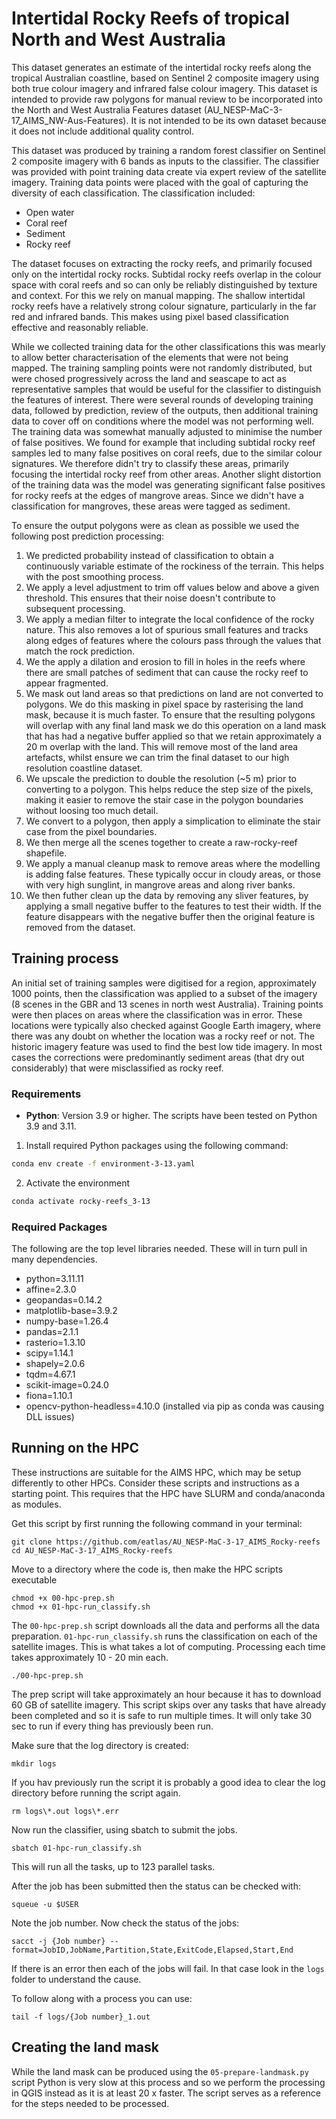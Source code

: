 # Intertidal Rocky Reefs of tropical North and West Australia

This dataset generates an estimate of the intertidal rocky reefs along the tropical Australian coastline, based on Sentinel 2 composite imagery using both true colour imagery and infrared false colour imagery. This dataset
is intended to provide raw polygons for manual review to be incorporated into the North and West Australia Features dataset (AU_NESP-MaC-3-17_AIMS_NW-Aus-Features). It is not intended to be its own dataset because it does not include additional quality control.

This dataset was produced by training a random forest classifier on Sentinel 2 composite imagery with 6 bands as inputs to the classifier. The classifier was provided with point training data create via expert review of the satellite imagery. Training data points were placed with the goal of capturing the diversity of each classification.
The classification included:
- Open water
- Coral reef
- Sediment
- Rocky reef

The dataset focuses on extracting the rocky reefs, and primarily focused only on the intertidal rocky rocks. Subtidal rocky reefs overlap in the colour space with coral reefs and so can only be reliably distinguished by texture and context. For this we rely on manual mapping. The shallow intertidal rocky reefs have a relatively strong colour signature, particularly in the far red and infrared bands. This makes using pixel based classification effective and reasonably reliable.

While we collected training data for the other classifications this was mearly to allow better characterisation of the elements that were not being mapped. The training sampling points were not randomly distributed, but were chosed progressively across the land and seascape to act as representative samples that would be useful for the classifier to distinguish the features of interest. There were several rounds of developing training data, followed by prediction, review of the outputs, then additional training data to cover off on conditions where the model was not performing well. The training data was somewhat manually adjusted to minimise the number of false positives. We found for example that including subtidal rocky reef samples led to many false positives on coral reefs, due to the similar colour signatures. We therefore didn't try to classify these areas, primarily focusing the intertidal rocky reef from other areas. Another slight distortion of the training data was the model was generating significant false positives for rocky reefs at the edges of mangrove areas. Since we didn't have a classification for mangroves, these areas were tagged as sediment.

To ensure the output polygons were as clean as possible we used the following post prediction processing:
1. We predicted probability instead of classification to obtain a continuously variable estimate of the rockiness of the terrain. This helps with the post smoothing process.
2. We apply a level adjustment to trim off values below and above a given threshold. This ensures that their noise doesn't contribute to subsequent processing.
3. We apply a median filter to integrate the local confidence of the rocky nature. This also removes a lot of spurious small features and tracks along edges of features where the colours pass through the values that match the rock prediction. 
4. We the apply a dilation and erosion to fill in holes in the reefs where there are small patches of sediment that can cause the rocky reef to appear fragmented.
5. We mask out land areas so that predictions on land are not converted to polygons. We do this masking in pixel space by rasterising the land mask, because it is much faster. To ensure that the resulting polygons will overlap with any final land mask we do this operation on a land mask that has had a negative buffer applied so that we retain approximately a 20 m overlap with the land. This will remove most of the land area artefacts, whilst ensure we can trim the final dataset to our high resolution coastline dataset.
6. We upscale the prediction to double the resolution (~5 m) prior to converting to a polygon. This helps reduce the step size of the pixels, making it easier to remove the stair case in the polygon boundaries
without loosing too much detail.
7. We convert to a polygon, then apply a simplication to eliminate the stair case from the pixel boundaries.
8. We then merge all the scenes together to create a raw-rocky-reef shapefile.
9. We apply a manual cleanup mask to remove areas where the modelling is adding false features. These typically occur in cloudy areas, or those with very high sunglint, in mangrove areas and along river banks.
10. We then futher clean up the data by removing any sliver features, by applying a small negative buffer to the features to test their width. If the feature disappears with the negative buffer then the original feature is removed from the dataset. 

## Training process
An initial set of training samples were digitised for a region, approximately 1000 points, then the classification was applied to a subset of the imagery (8 scenes in the GBR and 13 scenes in north west Australia). Training points were then places on areas where the classification was in error. These locations were typically also checked against Google Earth imagery, where there was any doubt on whether the location was a rocky reef or not. The historic imagery feature was used to find the best low tide imagery. In most cases the corrections were predominantly sediment areas (that dry out considerably) that were misclassified as rocky reef.

### Requirements
- **Python**: Version 3.9 or higher. The scripts have been tested on Python 3.9 and 3.11.

1. Install required Python packages using the following command:
```bash
conda env create -f environment-3-13.yaml
```
2. Activate the environment
```bash
conda activate rocky-reefs_3-13
```
  
### Required Packages
The following are the top level libraries needed. These will in turn pull in many dependencies.
  - python=3.11.11
  - affine=2.3.0
  - geopandas=0.14.2
  - matplotlib-base=3.9.2
  - numpy-base=1.26.4
  - pandas=2.1.1
  - rasterio=1.3.10
  - scipy=1.14.1
  - shapely=2.0.6
  - tqdm=4.67.1
  - scikit-image=0.24.0
  - fiona=1.10.1
  - opencv-python-headless=4.10.0 (installed via pip as conda was causing DLL issues)

## Running on the HPC
These instructions are suitable for the AIMS HPC, which may be setup differently to
other HPCs. Consider these scripts and instructions as a starting point.
This requires that the HPC have SLURM and conda/anaconda as modules.

Get this script by first running the following command in your terminal:
```
git clone https://github.com/eatlas/AU_NESP-MaC-3-17_AIMS_Rocky-reefs
cd AU_NESP-MaC-3-17_AIMS_Rocky-reefs 
```
Move to a directory where the code is, then make the HPC scripts executable
```
chmod +x 00-hpc-prep.sh
chmod +x 01-hpc-run_classify.sh
```
The `00-hpc-prep.sh` script downloads all the data and performs all the data preparation.
`01-hpc-run_classify.sh` runs the classification on each of the satellite images. This is
what takes a lot of computing. Processing each time takes approximately 10 - 20 min each.
```
./00-hpc-prep.sh
```
The prep script will take approximately an hour because it has to download 60 GB of satellite 
imagery. This script skips over any tasks that have already been completed and so it is
safe to run multiple times. It will only take 30 sec to run if every thing has previously
been run.

Make sure that the log directory is created:
```
mkdir logs
```

If you hav previously run the script it is probably a good idea to clear the log
directory before running the script again.
```
rm logs\*.out logs\*.err
```

Now run the classifier, using sbatch to submit the jobs. 
```
sbatch 01-hpc-run_classify.sh
```
This will run all the tasks, up to 123 parallel tasks.

After the job has been submitted then the status can be checked with:
```
squeue -u $USER
```
Note the job number. Now check the status of the jobs:
```
sacct -j {Job number} --format=JobID,JobName,Partition,State,ExitCode,Elapsed,Start,End
```

If there is an error then each of the jobs will fail. In that case look in the
`logs` folder to understand the cause.

To follow along with a process you can use:
```
tail -f logs/{Job number}_1.out
```



## Creating the land mask
While the land mask can be produced using the `05-prepare-landmask.py` script Python is
very slow at this process and so we perform the processing in QGIS instead as it is
at least 20 x faster.
The script serves as a reference for the steps needed to be processed.